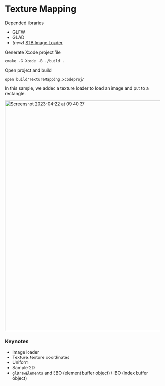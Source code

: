 # Texture Mapping

Depended libraries

* GLFW
* GLAD
* _(new)_ [STB Image Loader](https://github.com/nothings/stb)

Generate Xcode project file

```
cmake -G Xcode -B ./build .
```

Open project and build

```
open build/TextureMapping.xcodeproj/
```

In this sample, we added a texture loader to load an image and put to a rectangle.

<img width="752" alt="Screenshot 2023-04-22 at 09 40 37" src="https://user-images.githubusercontent.com/11500792/233758103-84081660-7aba-4d9f-86ef-691cde66ceec.png">

### Keynotes

* Image loader
* Texture, texture coordinates
* Uniform
* Sampler2D
* `glDrawElements` and EBO (element buffer object) / IBO (index buffer object)
